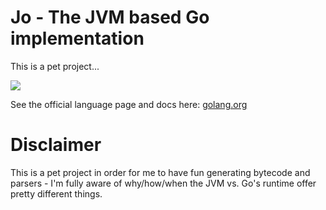 Jo - The JVM based Go implementation
=====================================

This is a pet project...

<img src="http://golang.org/doc/gopher/gopherbw.png"/>

See the official language page and docs here: <a href="http://golang.org">golang.org</a>

Disclaimer
==========
This is a pet project in order for me to have fun generating bytecode and parsers - I'm fully aware of why/how/when the JVM vs. Go's runtime offer pretty different things.
